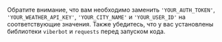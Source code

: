 Обратите внимание, что вам необходимо заменить `'YOUR_AUTH_TOKEN'`, `'YOUR_WEATHER_API_KEY'`, `'YOUR_CITY_NAME'` и `'YOUR_USER_ID'` на соответствующие значения. Также убедитесь, что у вас установлены библиотеки `viberbot` и `requests` перед запуском кода.
